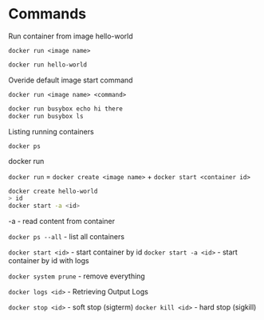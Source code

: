 # Commands

Run container from image hello-world

`docker run <image name>`

```bash  
docker run hello-world
```

Overide default image start command

`docker run <image name> <command>`

```bash
docker run busybox echo hi there 
docker run busybox ls 
```

Listing running containers

`docker ps`

docker run

`docker run` = `docker create <image name>` + `docker start <container id>`

```bash
docker create hello-world
> id
docker start -a <id>
```

-a - read content from container

`docker ps --all` - list all containers

`docker start <id>` - start container by id
`docker start -a <id>` - start container by id with logs

`docker system prune` - remove everything

`docker logs <id>` - Retrieving Output Logs

`docker stop <id>` - soft stop (sigterm)
`docker kill <id>` - hard stop (sigkill)
